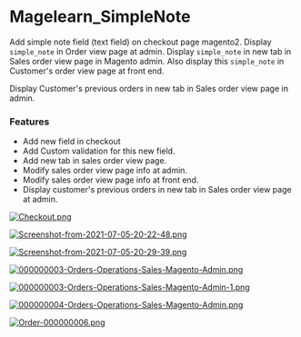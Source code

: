 # Magelearn_SimpleNote
Add simple note field (text field) on checkout page magento2. Display `simple_note` in Order view page at admin. Display `simple_note` in new tab in Sales order view page in Magento admin. Also display this `simple_note` in Customer's order view page at front end.

Display Customer's previous orders in new tab in Sales order view page in admin.

### Features

- Add new field in checkout
- Add Custom validation for this new field.
- Add new tab in sales order view page.
- Modify sales order view page info at admin.
- Modify sales order view page info at front end.
- Display customer's previous orders in new tab in Sales order view page at admin.

[![Checkout.png](https://i.postimg.cc/tRfJ5C8R/Checkout.png)](https://postimg.cc/Lhtm4RHG)

[![Screenshot-from-2021-07-05-20-22-48.png](https://i.postimg.cc/y8KZm8Sg/Screenshot-from-2021-07-05-20-22-48.png)](https://postimg.cc/PP6JhhyT)

[![Screenshot-from-2021-07-05-20-29-39.png](https://i.postimg.cc/8P9yNW98/Screenshot-from-2021-07-05-20-29-39.png)](https://postimg.cc/8jddbFTw)

[![000000003-Orders-Operations-Sales-Magento-Admin.png](https://i.postimg.cc/7h0Tj7Xm/000000003-Orders-Operations-Sales-Magento-Admin.png)](https://postimg.cc/5Q90CXhC)

[![000000003-Orders-Operations-Sales-Magento-Admin-1.png](https://i.postimg.cc/qqxv8G1V/000000003-Orders-Operations-Sales-Magento-Admin-1.png)](https://postimg.cc/MfXww1kd)

[![000000004-Orders-Operations-Sales-Magento-Admin.png](https://i.postimg.cc/W4qp9V57/000000004-Orders-Operations-Sales-Magento-Admin.png)](https://postimg.cc/nsZtzybs)

[![Order-000000006.png](https://i.postimg.cc/PrXLJRGY/Order-000000006.png)](https://postimg.cc/pySV1kLL)
